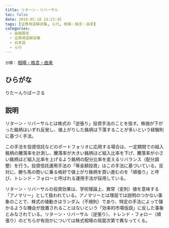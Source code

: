 ```yaml
---
title: リターン・リバーサル
toc: false
date: 2018-05-18 14:23:45
tags: [证券用语解说集, ら行, 相場・格言・由来]
categories:
  - 金融服务
  - 证券用语解说集
  - 日本語
  - ら行
---
```


`分類：` [相場・格言・由来](/tags/相場・格言・由来/)

## ひらがな

りたーんりばーさる

## 説明

リターン・リバーサルとは株式の「逆張り」投資手法のことを指す。株価が下がった銘柄はいずれ反発し、値上がりした銘柄は下落することが多いという経験則に基づく手法。

この手法を投資信託などのポートフォリオに応用する場合は、一定期間での組入銘柄の騰落率を計測し、騰落率が大きい銘柄ほど組入比率を下げ、騰落率が小さい銘柄ほど組入比率を上げるよう銘柄の配分比率を変えるリバランス（配分調整）を行う。投資信託運用手法の「等金額投資」はこの手法に基づいている。反対に、勝ち馬の勢いに乗る格好で値上がり銘柄を買い進むのを「順張り」と呼び、トレンド・フォローと呼ばれる運用手法が採用している。

リターン・リバーサルの投資効果は、学術理論上、異常（変則）値を意味する「アノマリー」として扱われている。アノマリーとは理屈では説明のつかない事象のことで、株式の値動きはランダム（不規則）であり、特定の手法によって儲かるような機会が放置されることはないという「効率的市場仮説」に反した事象とみなされている。リターン・リバーサル（逆張り）、トレンド・フォロー（順張り）のどちらが有効かについては株式相場の局面次第で異なってくる。
